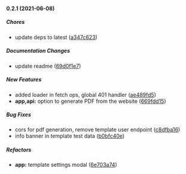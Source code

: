 #### 0.2.1 (2021-06-08)

##### Chores

*  update deps to latest ([a347c623](https://github.com/soulsam480/pdf-donkey/commit/a347c62335a32fec447eda8743064eed3e98d734))

##### Documentation Changes

*  update readme ([69d0f1e7](https://github.com/soulsam480/pdf-donkey/commit/69d0f1e7f4f3496a6418e05b54cd236ce75d12e6))

##### New Features

*  added loader in fetch ops, global 401 handler ([ae489fd5](https://github.com/soulsam480/pdf-donkey/commit/ae489fd51137fcc62d1c50433994695e40024b72))
* **app,api:**  option to generate PDF from the website ([669fdd15](https://github.com/soulsam480/pdf-donkey/commit/669fdd153fe1907309c7a500cc8e3fc49d6aa8d6))

##### Bug Fixes

*  cors for pdf generation, remove template user endpoint ([c8dfba16](https://github.com/soulsam480/pdf-donkey/commit/c8dfba16057671e1a9500925b55415d2624b86b9))
*  info banner in template test data ([b0bfc40e](https://github.com/soulsam480/pdf-donkey/commit/b0bfc40e6768b0d2f4a071c52b04f4f26f79c977))

##### Refactors

* **app:**  template settings modal ([6e703a74](https://github.com/soulsam480/pdf-donkey/commit/6e703a7443a602b2e527e97ac6c75ca24923988c))

